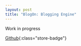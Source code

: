 ```yaml
---
layout: post
title: "BlogOn: Blogging Engine"
---
```


Work in progress

[Github](https://github.com/xSooDx/BlogOn){:class="store-badge"}